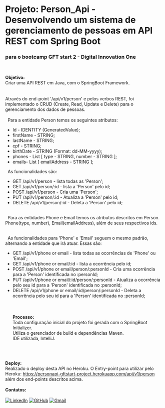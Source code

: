 # Projeto: Person_Api - Desenvolvendo um sistema de gerenciamento de pessoas em API REST com Spring Boot
### para o bootcamp GFT start 2 - Digital Innovation One

<br />

__Objetivo:__<br />
Criar uma API REST em Java, com o SpringBoot Framework.<br />
   <br /><br />
Através do end-point '/api/v1/person' e pelos verbos REST, foi implementado o CRUD (Create, Read, Update e Delete) 
para o gerenciamento dos dados de pessoas.
<br /><br />
&nbsp;&nbsp;Para a entidade Person temos os seguintes atributos:
 - Id - IDENTITY (GeneratedValue);
 - firstName - STRING;
 - lastName - STRING;
 - cpf - STRING;
 - birthDate - STRING (Format: dd-MM-yyyy);
 - phones - List [ type - STRING, number - STRING ];
 - emails- List [ emailAddress - STRING ];

&nbsp;&nbsp;As funcionalidades são:
 - GET /api/v1/person - lista todas as 'Person';
 - GET /api/v1/person/:id - lista a 'Person' pelo id;
 - POST /api/v1/person - Cria uma 'Person';
 - PUT /api/v1/person/:id - Atualiza a 'Person' pelo id;
 - DELETE /api/v1/person/:id - Deleta a 'Person' pelo id;
   <br /><br />

&nbsp;&nbsp;Para as entidades Phone e Email temos os atributos descritos em Person. Phone(type, number), Email(emailAddress), além de seus respectivos ids.<br />
   <br />

&nbsp;&nbsp;As funcionalidades para 'Phone' e 'Email' seguem o mesmo padrão, alternando a entidade que irá atuar. Essas são:
- GET /api/v1/phone or email - lista todas as ocorrências de 'Phone' ou 'Email';
- GET /api/v1/phone or email/:id - lista a ocorrência pelo id;
- POST /api/v1/phone or email/person/:personId - Cria uma ocorrência para a 'Person' identificada no :personId;
- PUT /api/v1/phone or email/:id/person/:personId - Atualiza a ocorrência pelo seu id para a 'Person' identificada no :personId;
- DELETE /api/v1/phone or email/:id/person/:personId  - Deleta a ocorrência pelo seu id para a 'Person' identificada no :personId;
  <br /><br />
  <br /><br />
__Processo:__<br />
Toda configuração inicial do projeto foi gerada com o SpringBoot Initializer.<br />
Utiliza o gerenciador de build e dependências Maven.<br />
IDE utilizada, IntelliJ.<br />
<br />
<br />
  
__Deploy:__<br />
Realizado o deploy desta API no Heroku.
O Entry-point para utilizar pelo Heroku: https://personapi-gftstart-project.herokuapp.com/api/v1/person
<br />
além dos end-points descritos acima.<br /><br />
__Contatos:__<br />
<br />
[![LinkedIn](https://img.shields.io/badge/LinkedIn-0077B5?style=for-the-badge&logo=linkedin&logoColor=white)](https://www.linkedin.com/in/lucas-rodrigues-de-castro/)
[![GitHub](https://img.shields.io/badge/GitHub-100000?style=for-the-badge&logo=github&logoColor=white)](https://github.com/lucas-rodrigues0)
[![Gmail](https://img.shields.io/badge/Gmail-D14836?style=for-the-badge&logo=gmail&logoColor=white)](mailto:lucas.movimento@gmail.com)

